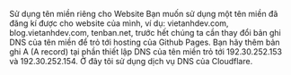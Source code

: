Sử dụng tên miền riêng cho Website
Bạn muốn sử dụng một tên miền đã đăng kí được cho website của mình, ví dụ: vietanhdev.com, blog.vietanhdev.com, tenban.net, trước hết chúng ta cần thay đổi bản ghi DNS của tên miền để trỏ tới hosting của Github Pages. Bạn hãy thêm bản ghi A (A record) tại phần thiết lập DNS của tên miền trỏ tới 192.30.252.153 và 192.30.252.154. Ở đây tôi sử dụng dịch vụ DNS của Cloudflare.
